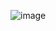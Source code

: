 ![image](https://user-images.githubusercontent.com/38044499/206827307-3175d02e-bf93-4689-9917-29e706a49388.png)

